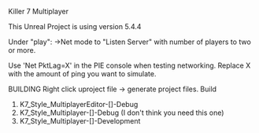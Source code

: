 Killer 7 Multiplayer

This Unreal Project is using version 5.4.4

Under "play":
->Net mode to "Listen Server" with number of players to two or more.

Use 'Net PktLag=X' in the PIE console when testing networking.
Replace X with the amount of ping you want to simulate.

BUILDING
Right click uproject file -> generate project files.
Build 
1. K7_Style_MultiplayerEditor-[]-Debug
2. K7_Style_Multiplayer-[]-Debug (I don't think you need this one)
3. K7_Style_Multiplayer-[]-Development
